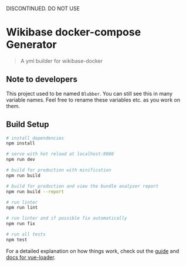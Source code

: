 DISCONTINUED. DO NOT USE

# Wikibase docker-compose Generator

> A yml builder for wikibase-docker

## Note to developers

This project used to be named `Blubber`.
You can still see this in many variable names.
Feel free to rename these variables etc. as you work on them.

## Build Setup

``` bash
# install dependencies
npm install

# serve with hot reload at localhost:8080
npm run dev

# build for production with minification
npm run build

# build for production and view the bundle analyzer report
npm run build --report

# run linter
npm run lint

# run linter and if possible fix automatically
npm run fix

# run all tests
npm test
```

For a detailed explanation on how things work, check out the [guide](http://vuejs-templates.github.io/webpack/) and [docs for vue-loader](http://vuejs.github.io/vue-loader).
